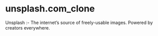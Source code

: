 # unsplash.com_clone
Unsplash :- The internet’s source of freely-usable images. Powered by creators everywhere.
